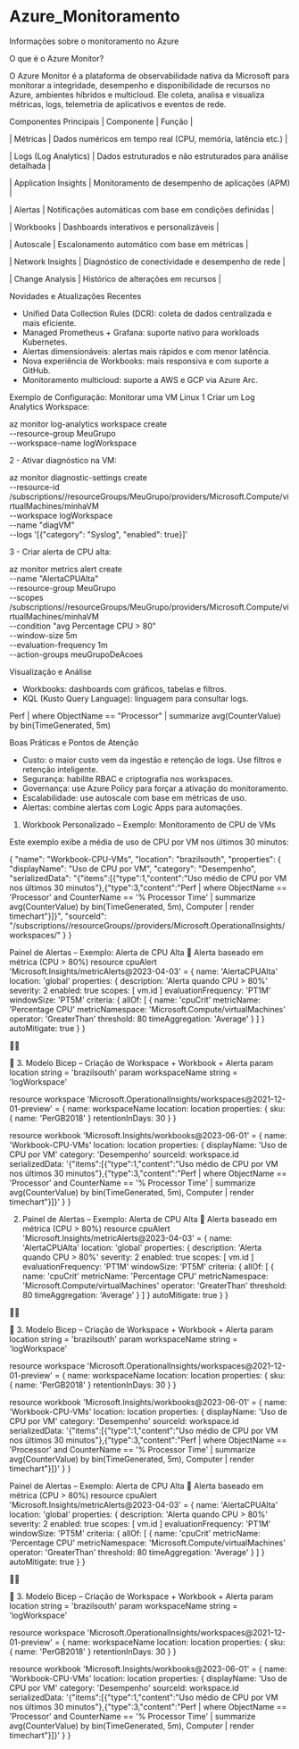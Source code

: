 # Azure_Monitoramento
Informações sobre o monitoramento no Azure 

O que é o Azure Monitor?

O Azure Monitor é a plataforma de observabilidade nativa da Microsoft para monitorar a integridade, 
desempenho e disponibilidade de recursos no Azure, ambientes híbridos e multicloud. 
Ele coleta, analisa e visualiza métricas, logs, telemetria de aplicativos e eventos de rede.

Componentes Principais
| Componente           | Função                                                       | 

| Métricas             | Dados numéricos em tempo real (CPU, memória, latência etc.)  | 

| Logs (Log Analytics) | Dados estruturados e não estruturados para análise detalhada | 

| Application Insights | Monitoramento de desempenho de aplicações (APM)              | 

| Alertas              | Notificações automáticas com base em condições definidas     | 

| Workbooks            | Dashboards interativos e personalizáveis                     | 

| Autoscale            | Escalonamento automático com base em métricas                | 

| Network Insights     | Diagnóstico de conectividade e desempenho de rede            | 

| Change Analysis      | Histórico de alterações em recursos                          | 


Novidades e Atualizações Recentes
- Unified Data Collection Rules (DCR): coleta de dados centralizada e mais eficiente.
- Managed Prometheus + Grafana: suporte nativo para workloads Kubernetes.
- Alertas dimensionáveis: alertas mais rápidos e com menor latência.
- Nova experiência de Workbooks: mais responsiva e com suporte a GitHub.
- Monitoramento multicloud: suporte a AWS e GCP via Azure Arc.

 Exemplo de Configuração: Monitorar uma VM Linux
1 Criar um Log Analytics Workspace:

az monitor log-analytics workspace create \
  --resource-group MeuGrupo \
  --workspace-name logWorkspace

2 - Ativar diagnóstico na VM:

az monitor diagnostic-settings create \
  --resource-id /subscriptions/<id>/resourceGroups/MeuGrupo/providers/Microsoft.Compute/virtualMachines/minhaVM \
  --workspace logWorkspace \
  --name "diagVM" \
  --logs '[{"category": "Syslog", "enabled": true}]'

3 - Criar alerta de CPU alta:

az monitor metrics alert create \
  --name "AlertaCPUAlta" \
  --resource-group MeuGrupo \
  --scopes /subscriptions/<id>/resourceGroups/MeuGrupo/providers/Microsoft.Compute/virtualMachines/minhaVM \
  --condition "avg Percentage CPU > 80" \
  --window-size 5m \
  --evaluation-frequency 1m \
  --action-groups meuGrupoDeAcoes

Visualização e Análise

- Workbooks: dashboards com gráficos, tabelas e filtros.
- KQL (Kusto Query Language): linguagem para consultar logs.

Perf
| where ObjectName == "Processor"
| summarize avg(CounterValue) by bin(TimeGenerated, 5m)

Boas Práticas e Pontos de Atenção

- Custo: o maior custo vem da ingestão e retenção de logs. Use filtros e retenção inteligente.
- Segurança: habilite RBAC e criptografia nos workspaces.
- Governança: use Azure Policy para forçar a ativação do monitoramento.
- Escalabilidade: use autoscale com base em métricas de uso.
- Alertas: combine alertas com Logic Apps para automações.

1. Workbook Personalizado – Exemplo: Monitoramento de CPU de VMs
   
Este exemplo exibe a média de uso de CPU por VM nos últimos 30 minutos:

{
  "name": "Workbook-CPU-VMs",
  "location": "brazilsouth",
  "properties": {
    "displayName": "Uso de CPU por VM",
    "category": "Desempenho",
    "serializedData": "{\"items\":[{\"type\":1,\"content\":\"Uso médio de CPU por VM nos últimos 30 minutos\"},{\"type\":3,\"content\":\"Perf | where ObjectName == 'Processor' and CounterName == '% Processor Time' | summarize avg(CounterValue) by bin(TimeGenerated, 5m), Computer | render timechart\"}]}",
    "sourceId": "/subscriptions/<subscriptionId>/resourceGroups/<resourceGroup>/providers/Microsoft.OperationalInsights/workspaces/<workspaceName>"
  }
}

Painel de Alertas – Exemplo: Alerta de CPU Alta
🔔 Alerta baseado em métrica (CPU > 80%)
resource cpuAlert 'Microsoft.Insights/metricAlerts@2023-04-03' = {
  name: 'AlertaCPUAlta'
  location: 'global'
  properties: {
    description: 'Alerta quando CPU > 80%'
    severity: 2
    enabled: true
    scopes: [
      vm.id
    ]
    evaluationFrequency: 'PT1M'
    windowSize: 'PT5M'
    criteria: {
      allOf: [
        {
          name: 'cpuCrit'
          metricName: 'Percentage CPU'
          metricNamespace: 'Microsoft.Compute/virtualMachines'
          operator: 'GreaterThan'
          threshold: 80
          timeAggregation: 'Average'
        }
      ]
    }
    autoMitigate: true
  }
}



🧱 3. Modelo Bicep – Criação de Workspace + Workbook + Alerta
param location string = 'brazilsouth'
param workspaceName string = 'logWorkspace'

resource workspace 'Microsoft.OperationalInsights/workspaces@2021-12-01-preview' = {
  name: workspaceName
  location: location
  properties: {
    sku: {
      name: 'PerGB2018'
    }
    retentionInDays: 30
  }
}

resource workbook 'Microsoft.Insights/workbooks@2023-06-01' = {
  name: 'Workbook-CPU-VMs'
  location: location
  properties: {
    displayName: 'Uso de CPU por VM'
    category: 'Desempenho'
    sourceId: workspace.id
    serializedData: '{"items":[{"type":1,"content":"Uso médio de CPU por VM nos últimos 30 minutos"},{"type":3,"content":"Perf | where ObjectName == \'Processor\' and CounterName == \'% Processor Time\' | summarize avg(CounterValue) by bin(TimeGenerated, 5m), Computer | render timechart"}]}'
  }
}

2. Painel de Alertas – Exemplo: Alerta de CPU Alta
🔔 Alerta baseado em métrica (CPU > 80%)
resource cpuAlert 'Microsoft.Insights/metricAlerts@2023-04-03' = {
  name: 'AlertaCPUAlta'
  location: 'global'
  properties: {
    description: 'Alerta quando CPU > 80%'
    severity: 2
    enabled: true
    scopes: [
      vm.id
    ]
    evaluationFrequency: 'PT1M'
    windowSize: 'PT5M'
    criteria: {
      allOf: [
        {
          name: 'cpuCrit'
          metricName: 'Percentage CPU'
          metricNamespace: 'Microsoft.Compute/virtualMachines'
          operator: 'GreaterThan'
          threshold: 80
          timeAggregation: 'Average'
        }
      ]
    }
    autoMitigate: true
  }
}



🧱 3. Modelo Bicep – Criação de Workspace + Workbook + Alerta
param location string = 'brazilsouth'
param workspaceName string = 'logWorkspace'

resource workspace 'Microsoft.OperationalInsights/workspaces@2021-12-01-preview' = {
  name: workspaceName
  location: location
  properties: {
    sku: {
      name: 'PerGB2018'
    }
    retentionInDays: 30
  }
}

resource workbook 'Microsoft.Insights/workbooks@2023-06-01' = {
  name: 'Workbook-CPU-VMs'
  location: location
  properties: {
    displayName: 'Uso de CPU por VM'
    category: 'Desempenho'
    sourceId: workspace.id
    serializedData: '{"items":[{"type":1,"content":"Uso médio de CPU por VM nos últimos 30 minutos"},{"type":3,"content":"Perf | where ObjectName == \'Processor\' and CounterName == \'% Processor Time\' | summarize avg(CounterValue) by bin(TimeGenerated, 5m), Computer | render timechart"}]}'
  }
}

Painel de Alertas – Exemplo: Alerta de CPU Alta
🔔 Alerta baseado em métrica (CPU > 80%)
resource cpuAlert 'Microsoft.Insights/metricAlerts@2023-04-03' = {
  name: 'AlertaCPUAlta'
  location: 'global'
  properties: {
    description: 'Alerta quando CPU > 80%'
    severity: 2
    enabled: true
    scopes: [
      vm.id
    ]
    evaluationFrequency: 'PT1M'
    windowSize: 'PT5M'
    criteria: {
      allOf: [
        {
          name: 'cpuCrit'
          metricName: 'Percentage CPU'
          metricNamespace: 'Microsoft.Compute/virtualMachines'
          operator: 'GreaterThan'
          threshold: 80
          timeAggregation: 'Average'
        }
      ]
    }
    autoMitigate: true
  }
}



🧱 3. Modelo Bicep – Criação de Workspace + Workbook + Alerta
param location string = 'brazilsouth'
param workspaceName string = 'logWorkspace'

resource workspace 'Microsoft.OperationalInsights/workspaces@2021-12-01-preview' = {
  name: workspaceName
  location: location
  properties: {
    sku: {
      name: 'PerGB2018'
    }
    retentionInDays: 30
  }
}

resource workbook 'Microsoft.Insights/workbooks@2023-06-01' = {
  name: 'Workbook-CPU-VMs'
  location: location
  properties: {
    displayName: 'Uso de CPU por VM'
    category: 'Desempenho'
    sourceId: workspace.id
    serializedData: '{"items":[{"type":1,"content":"Uso médio de CPU por VM nos últimos 30 minutos"},{"type":3,"content":"Perf | where ObjectName == \'Processor\' and CounterName == \'% Processor Time\' | summarize avg(CounterValue) by bin(TimeGenerated, 5m), Computer | render timechart"}]}'
  }
}




